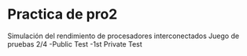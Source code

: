 # Practica de pro2
Simulación del rendimiento de procesadores interconectados
Juego de pruebas 2/4 
-Public Test
-1st Private Test
